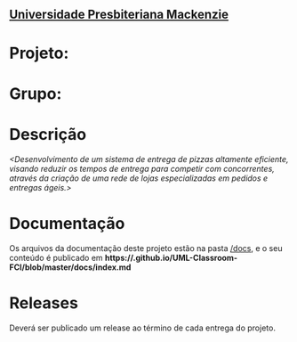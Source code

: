 <h2><a href= "https://www.mackenzie.br">Universidade Presbiteriana Mackenzie</a></h2>


# Projeto: *<Projeto DeliveryX>*

# Grupo: *<Jett>*

# Descrição

*<Desenvolvimento de um sistema de entrega de pizzas altamente eficiente, visando reduzir os tempos de entrega para competir com concorrentes, através da criação de uma rede de lojas especializadas em pedidos e entregas ágeis.>*

# Documentação

Os arquivos da documentação deste projeto estão na pasta [/docs](/docs), e o seu conteúdo é publicado em **https://<usuario>.github.io/UML-Classroom-FCI/blob/master/docs/index.md**



# Releases

Deverá ser publicado um release ao término de cada entrega do projeto.
